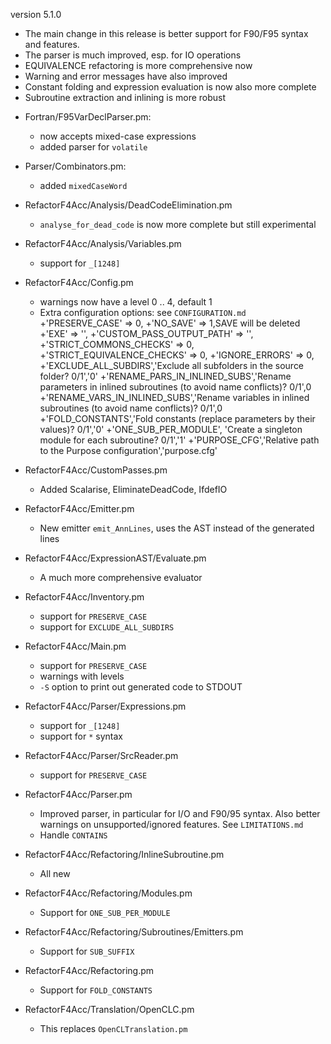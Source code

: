 version 5.1.0

- The main change in this release is better support for F90/F95 syntax and features.
- The parser is much improved, esp. for IO operations
- EQUIVALENCE refactoring is more comprehensive now
- Warning and error messages have also improved
- Constant folding and expression evaluation is now also more complete
- Subroutine extraction and inlining is more robust

* Fortran/F95VarDeclParser.pm:
    - now accepts mixed-case expressions 
    - added parser for `volatile`
* Parser/Combinators.pm:
    - added `mixedCaseWord`
* RefactorF4Acc/Analysis/DeadCodeElimination.pm
    - `analyse_for_dead_code` is now more complete but still experimental
* RefactorF4Acc/Analysis/Variables.pm
    - support for `_[1248]`
* RefactorF4Acc/Config.pm
    - warnings now have a level 0 .. 4, default 1 
    - Extra configuration options: see `CONFIGURATION.md`
        +'PRESERVE_CASE' => 0,
        +'NO_SAVE' => 1,SAVE will be deleted
        +'EXE' => '',
        +'CUSTOM_PASS_OUTPUT_PATH' => '',
        +'STRICT_COMMONS_CHECKS' => 0,
        +'STRICT_EQUIVALENCE_CHECKS' => 0,
        +'IGNORE_ERRORS' => 0,
        +'EXCLUDE_ALL_SUBDIRS','Exclude all subfolders in the source folder? 0/1','0'
        +'RENAME_PARS_IN_INLINED_SUBS','Rename parameters in inlined subroutines (to avoid name conflicts)? 0/1',0
        +'RENAME_VARS_IN_INLINED_SUBS','Rename variables in inlined subroutines (to avoid name conflicts)? 0/1',0
        +'FOLD_CONSTANTS','Fold constants (replace parameters by their values)? 0/1','0'
        +'ONE_SUB_PER_MODULE', 'Create a singleton module for each subroutine? 0/1','1'
        +'PURPOSE_CFG','Relative path to the Purpose configuration','purpose.cfg'

* RefactorF4Acc/CustomPasses.pm
    - Added Scalarise, EliminateDeadCode, IfdefIO
* RefactorF4Acc/Emitter.pm
    - New emitter `emit_AnnLines`, uses the AST instead of the generated lines
* RefactorF4Acc/ExpressionAST/Evaluate.pm
    - A much more comprehensive evaluator
* RefactorF4Acc/Inventory.pm 
    - support for `PRESERVE_CASE`
    - support for `EXCLUDE_ALL_SUBDIRS`
* RefactorF4Acc/Main.pm
    - support for `PRESERVE_CASE`
    - warnings with levels
    - `-S` option to print out generated code to STDOUT
* RefactorF4Acc/Parser/Expressions.pm
    - support for `_[1248]`
    - support for `*` syntax
* RefactorF4Acc/Parser/SrcReader.pm
    - support for `PRESERVE_CASE`
* RefactorF4Acc/Parser.pm
    - Improved parser, in particular for I/O and F90/95 syntax. Also better warnings on unsupported/ignored features. See `LIMITATIONS.md` 
    - Handle `CONTAINS`
* RefactorF4Acc/Refactoring/InlineSubroutine.pm
    - All new
* RefactorF4Acc/Refactoring/Modules.pm
    - Support for `ONE_SUB_PER_MODULE`
* RefactorF4Acc/Refactoring/Subroutines/Emitters.pm
    - Support for `SUB_SUFFIX` 
* RefactorF4Acc/Refactoring.pm
    - Support for `FOLD_CONSTANTS`
* RefactorF4Acc/Translation/OpenCLC.pm
    - This replaces `OpenCLTranslation.pm`

